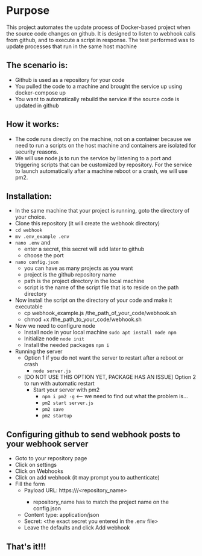 # Purpose

This project automates the update process of Docker-based project when the source code changes on github. It is designed to listen to webhook calls from github, and to execute a script in response. The test performed was to update processes that run in the same host machine

## The scenario is:

- Github is used as a repository for your code
- You pulled the code to a machine and brought the service up using docker-compose up
- You want to automatically rebuild the service if the source code is updated in github

## How it works:

- The code runs directly on the machine, not on a container because we need to run a scripts on the host machine and containers are isolated for security reasons.
- We will use node.js to run the service by listening to a port and triggering scripts that can be customized by repository. For the service to launch automatically after a machine reboot or a crash, we will use pm2.

## Installation:

- In the same machine that your project is running, goto the directory of your choice.
- Clone this repository (it will create the webhook directory)
- `cd webhook`
- `mv .env_example .env`
- `nano .env` and
  - enter a secret, this secret will add later to github
  - choose the port
- `nano config.json`
  - you can have as many projects as you want
  - project is the github repository name
  - path is the project directory in the local machine
  - script is the name of the script file that is to reside on the path directory
- Now install the script on the directory of your code and make it executable
  - cp webhook_example.js /the_path_of_your_code/webhook.sh
  - chmod +x /the_path_to_your_code/webhook.sh
- Now we need to configure node
  - Install node in your local machine
    `sudo apt install node npm`
  - Initialize node
    `node init`
  - Install the needed packages
    `npm i`
- Running the server
  - Option 1 if you do not want the server to restart after a reboot or crash
    - `node server.js`
  - [DO NOT USE THIS OPTION YET, PACKAGE HAS AN ISSUE] Option 2 to run with automatic restart
    - Start your server with pm2
      - `npm i pm2 -g` <-- we need to find out what the problem is...
      - `pm2 start server.js`
      - `pm2 save`
      - `pm2 startup`

## Configuring github to send webhook posts to your webhook server

- Goto to your repository page
- Click on settings
- Click on Webhooks
- Click on add webhook (it may prompt you to authenticate)
- Fill the form
  - Payload URL: https://<url to reach your service>/<repository_name>
    - repository_name has to match the project name on the config.json
  - Content type: application/json
  - Secret: <the exact secret you entered in the .env file>
  - Leave the defaults and click Add webhook

## That's it!!!
